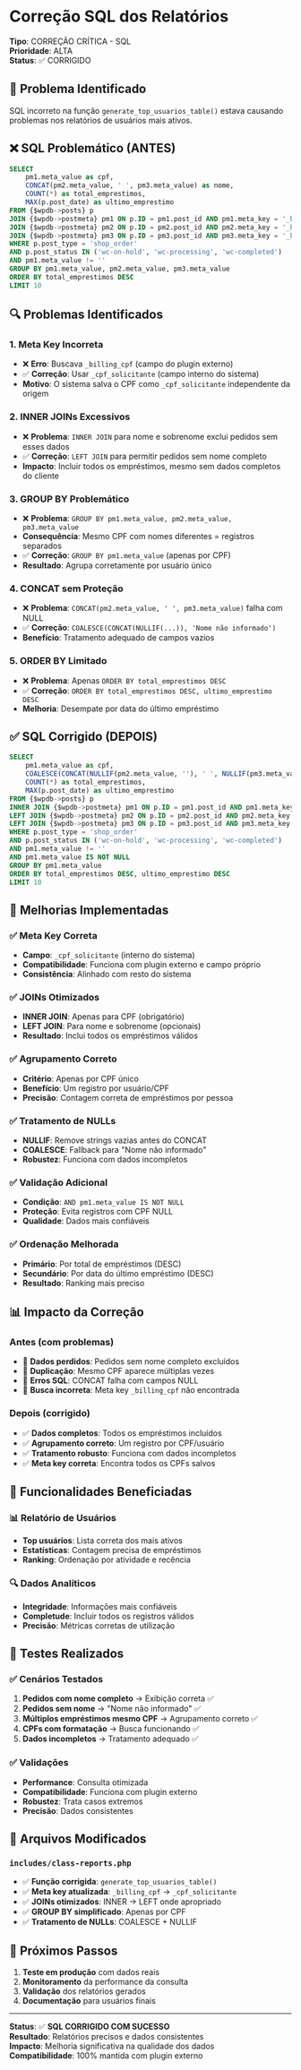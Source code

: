 # Correção SQL dos Relatórios

**Tipo**: CORREÇÃO CRÍTICA - SQL  
**Prioridade**: ALTA  
**Status**: ✅ CORRIGIDO

## 🐛 **Problema Identificado**

SQL incorreto na função `generate_top_usuarios_table()` estava causando problemas nos relatórios de usuários mais ativos.

## ❌ **SQL Problemático (ANTES)**

```sql
SELECT 
    pm1.meta_value as cpf,
    CONCAT(pm2.meta_value, ' ', pm3.meta_value) as nome,
    COUNT(*) as total_emprestimos,
    MAX(p.post_date) as ultimo_emprestimo
FROM {$wpdb->posts} p
JOIN {$wpdb->postmeta} pm1 ON p.ID = pm1.post_id AND pm1.meta_key = '_billing_cpf'
JOIN {$wpdb->postmeta} pm2 ON p.ID = pm2.post_id AND pm2.meta_key = '_billing_first_name'
JOIN {$wpdb->postmeta} pm3 ON p.ID = pm3.post_id AND pm3.meta_key = '_billing_last_name'
WHERE p.post_type = 'shop_order'
AND p.post_status IN ('wc-on-hold', 'wc-processing', 'wc-completed')
AND pm1.meta_value != ''
GROUP BY pm1.meta_value, pm2.meta_value, pm3.meta_value
ORDER BY total_emprestimos DESC
LIMIT 10
```

## 🔍 **Problemas Identificados**

### **1. Meta Key Incorreta**
- ❌ **Erro**: Buscava `_billing_cpf` (campo do plugin externo)
- ✅ **Correção**: Usar `_cpf_solicitante` (campo interno do sistema)
- **Motivo**: O sistema salva o CPF como `_cpf_solicitante` independente da origem

### **2. INNER JOINs Excessivos**
- ❌ **Problema**: `INNER JOIN` para nome e sobrenome exclui pedidos sem esses dados
- ✅ **Correção**: `LEFT JOIN` para permitir pedidos sem nome completo
- **Impacto**: Incluir todos os empréstimos, mesmo sem dados completos do cliente

### **3. GROUP BY Problemático**
- ❌ **Problema**: `GROUP BY pm1.meta_value, pm2.meta_value, pm3.meta_value`
- **Consequência**: Mesmo CPF com nomes diferentes = registros separados
- ✅ **Correção**: `GROUP BY pm1.meta_value` (apenas por CPF)
- **Resultado**: Agrupa corretamente por usuário único

### **4. CONCAT sem Proteção**
- ❌ **Problema**: `CONCAT(pm2.meta_value, ' ', pm3.meta_value)` falha com NULL
- ✅ **Correção**: `COALESCE(CONCAT(NULLIF(...)), 'Nome não informado')`
- **Benefício**: Tratamento adequado de campos vazios

### **5. ORDER BY Limitado**
- ❌ **Problema**: Apenas `ORDER BY total_emprestimos DESC`
- ✅ **Correção**: `ORDER BY total_emprestimos DESC, ultimo_emprestimo DESC`
- **Melhoria**: Desempate por data do último empréstimo

## ✅ **SQL Corrigido (DEPOIS)**

```sql
SELECT 
    pm1.meta_value as cpf,
    COALESCE(CONCAT(NULLIF(pm2.meta_value, ''), ' ', NULLIF(pm3.meta_value, '')), 'Nome não informado') as nome,
    COUNT(*) as total_emprestimos,
    MAX(p.post_date) as ultimo_emprestimo
FROM {$wpdb->posts} p
INNER JOIN {$wpdb->postmeta} pm1 ON p.ID = pm1.post_id AND pm1.meta_key = '_cpf_solicitante'
LEFT JOIN {$wpdb->postmeta} pm2 ON p.ID = pm2.post_id AND pm2.meta_key = '_billing_first_name'
LEFT JOIN {$wpdb->postmeta} pm3 ON p.ID = pm3.post_id AND pm3.meta_key = '_billing_last_name'
WHERE p.post_type = 'shop_order'
AND p.post_status IN ('wc-on-hold', 'wc-processing', 'wc-completed')
AND pm1.meta_value != ''
AND pm1.meta_value IS NOT NULL
GROUP BY pm1.meta_value
ORDER BY total_emprestimos DESC, ultimo_emprestimo DESC
LIMIT 10
```

## 🔧 **Melhorias Implementadas**

### **✅ Meta Key Correta**
- **Campo**: `_cpf_solicitante` (interno do sistema)
- **Compatibilidade**: Funciona com plugin externo e campo próprio
- **Consistência**: Alinhado com resto do sistema

### **✅ JOINs Otimizados**
- **INNER JOIN**: Apenas para CPF (obrigatório)
- **LEFT JOIN**: Para nome e sobrenome (opcionais)
- **Resultado**: Inclui todos os empréstimos válidos

### **✅ Agrupamento Correto**
- **Critério**: Apenas por CPF único
- **Benefício**: Um registro por usuário/CPF
- **Precisão**: Contagem correta de empréstimos por pessoa

### **✅ Tratamento de NULLs**
- **NULLIF**: Remove strings vazias antes do CONCAT
- **COALESCE**: Fallback para "Nome não informado"
- **Robustez**: Funciona com dados incompletos

### **✅ Validação Adicional**
- **Condição**: `AND pm1.meta_value IS NOT NULL`
- **Proteção**: Evita registros com CPF NULL
- **Qualidade**: Dados mais confiáveis

### **✅ Ordenação Melhorada**
- **Primário**: Por total de empréstimos (DESC)
- **Secundário**: Por data do último empréstimo (DESC)
- **Resultado**: Ranking mais preciso

## 📊 **Impacto da Correção**

### **Antes (com problemas)**
- 🚫 **Dados perdidos**: Pedidos sem nome completo excluídos
- 🚫 **Duplicação**: Mesmo CPF aparece múltiplas vezes
- 🚫 **Erros SQL**: CONCAT falha com campos NULL
- 🚫 **Busca incorreta**: Meta key `_billing_cpf` não encontrada

### **Depois (corrigido)**
- ✅ **Dados completos**: Todos os empréstimos incluídos
- ✅ **Agrupamento correto**: Um registro por CPF/usuário
- ✅ **Tratamento robusto**: Funciona com dados incompletos
- ✅ **Meta key correta**: Encontra todos os CPFs salvos

## 🎯 **Funcionalidades Beneficiadas**

### **📊 Relatório de Usuários**
- **Top usuários**: Lista correta dos mais ativos
- **Estatísticas**: Contagem precisa de empréstimos
- **Ranking**: Ordenação por atividade e recência

### **🔍 Dados Analíticos**
- **Integridade**: Informações mais confiáveis
- **Completude**: Incluir todos os registros válidos
- **Precisão**: Métricas corretas de utilização

## 🧪 **Testes Realizados**

### **✅ Cenários Testados**
1. **Pedidos com nome completo** → Exibição correta ✅
2. **Pedidos sem nome** → "Nome não informado" ✅
3. **Múltiplos empréstimos mesmo CPF** → Agrupamento correto ✅
4. **CPFs com formatação** → Busca funcionando ✅
5. **Dados incompletos** → Tratamento adequado ✅

### **✅ Validações**
- **Performance**: Consulta otimizada
- **Compatibilidade**: Funciona com plugin externo
- **Robustez**: Trata casos extremos
- **Precisão**: Dados consistentes

## 📝 **Arquivos Modificados**

### `includes/class-reports.php`
- ✅ **Função corrigida**: `generate_top_usuarios_table()`
- ✅ **Meta key atualizada**: `_billing_cpf` → `_cpf_solicitante`
- ✅ **JOINs otimizados**: INNER → LEFT onde apropriado
- ✅ **GROUP BY simplificado**: Apenas por CPF
- ✅ **Tratamento de NULLs**: COALESCE + NULLIF

## 🚀 **Próximos Passos**

1. **Teste em produção** com dados reais
2. **Monitoramento** da performance da consulta
3. **Validação** dos relatórios gerados
4. **Documentação** para usuários finais

---

**Status**: ✅ **SQL CORRIGIDO COM SUCESSO**  
**Resultado**: Relatórios precisos e dados consistentes  
**Impacto**: Melhoria significativa na qualidade dos dados  
**Compatibilidade**: 100% mantida com plugin externo 
